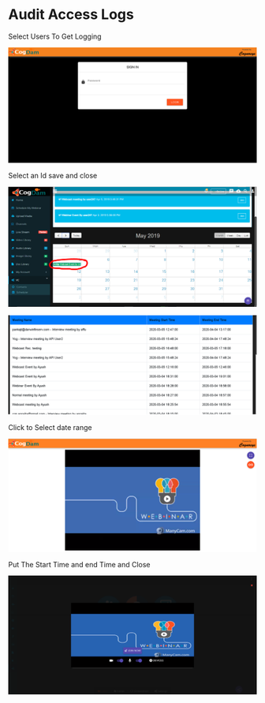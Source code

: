 # Audit Access Logs

Select Users To Get Logging

![](../.gitbook/assets/image%20%28102%29.png)

Select an Id save and close

![](../.gitbook/assets/image%20%28206%29.png)

![](../.gitbook/assets/image%20%28251%29.png)

Click to Select date range

![](../.gitbook/assets/image%20%28148%29.png)

Put The Start Time and end Time and Close

![](../.gitbook/assets/image%20%28200%29.png)

